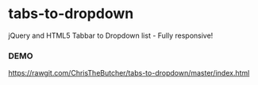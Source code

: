 tabs-to-dropdown
================

jQuery and HTML5 Tabbar to Dropdown list - Fully responsive!

### DEMO
https://rawgit.com/ChrisTheButcher/tabs-to-dropdown/master/index.html
